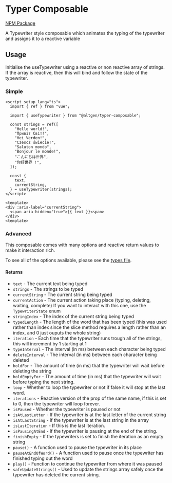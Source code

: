 # Typer Composable

[NPM Package](https://www.npmjs.com/package/@altgen/typer-composable)

A Typewriter style composable which animates the typing of the typewriter and assigns it to a reactive variable

## Usage

Initialise the useTypewriter using a reactive or non reactive array of strings. If the array is reactive, then this will bind and follow the state of the typewriter.

### Simple

```vue
<script setup lang="ts">
  import { ref } from "vue";

  import { useTypewriter } from "@altgen/typer-composable";

  const strings = ref([
    "Hello world!", 
    "Привіт Світ!",
    "Hei Verden!",
    "Czescz świecie!",
    "Saluton mondo",
    "Bonjour le monde!",
    "こんにちは世界",
    "你好世界 !",
  ]);

  const {
    text,
    currentString,
  } = useTypewriter(strings);
</script>

<template>
<div :aria-label="currentString">
  <span aria-hidden="true">{{ text }}<span>
</div>
<template>
```

### Advanced

This composable comes with many options and reactive return values to make it interaction rich.

To see all of the options available, please see the [types file](@types/index.d.ts).

#### Returns

- `text` - The current text being typed
- `strings` - The strings to be typed
- `currentString` - The current string being typed
- `currentAction` - The current action taking place (typing, deleting, waiting, complete) If you want to interact with this one, use the `TypewriterState` enum
- `stringIndex` - The index of the current string being typed
- `typedLength` - The length of the word that has been typed (this was used rather than index since the slice method requires a length rather than an index, and 0 just ouputs the whole string)
- `iteration` - Each time that the typewriter runs trough all of the strings, this will increment by 1 starting at 1
- `typeInterval` - The interval (in ms) between each character being typed
- `deleteInterval` - The interval (in ms) between each character being deleted
- `holdFor` - The amount of time (in ms) that the typewriter will wait before deleting the string
- `holdEmptyFor` - The amount of time (in ms) that the typewriter will wait before typing the next string.
- `loop` - Whether to loop the typewriter or not if false it will stop at the last word.
- `iterations` - Reactive version of the prop of the same name, if this is set to 0, then the typewriter will loop forever.
- `isPaused` - Whether the typewriter is paused or not
- `isAtLastLetter` - If the typewriter is at the last letter of the current string
- `isAtLastString` - If the typewriter is at the last string in the array
- `isLastIteration` - If this is the last iteration.
- `isPausingAtEnd` - If the typewriter is pausing at the end of the string.
- `finishEmpty` - If the typewriters is set to finish the iteration as an empty string
- `pause()` - A function used to pause the typewriter in its place
- `pauseAtEndOfWord()` - A function used to pause once the typewriter has finished typing out the word
- `play()` - Function to continue the typewriter from where it was paused
- `safeUpdateStrings()` - Used to update the strings array safely once the typewriter has deleted the current string.
